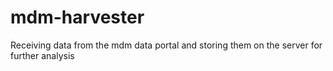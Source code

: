# mdm-harvester
Receiving data from the mdm data portal and storing them on the server for further analysis
